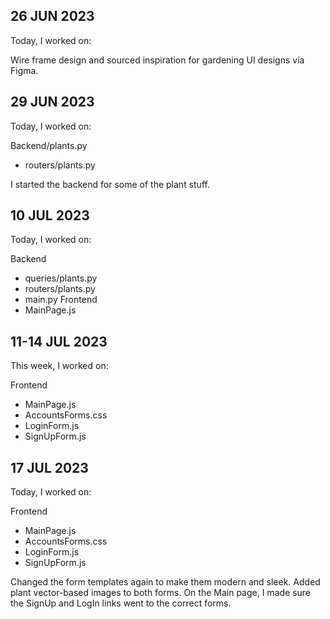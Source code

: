 ## 26 JUN 2023
Today, I worked on:

Wire frame design and sourced inspiration for gardening UI designs via Figma.

## 29 JUN 2023
Today, I worked on:

Backend/plants.py
* routers/plants.py

I started the backend for some of the plant stuff.

## 10 JUL 2023
Today, I worked on:

Backend
* queries/plants.py
* routers/plants.py
* main.py
Frontend
* MainPage.js

## 11-14 JUL 2023
This week, I worked on:

Frontend
* MainPage.js
* AccountsForms.css
* LoginForm.js
* SignUpForm.js

## 17 JUL 2023
Today, I worked on:

Frontend
* MainPage.js
* AccountsForms.css
* LoginForm.js
* SignUpForm.js

Changed the form templates again to make them modern and sleek. Added plant vector-based images to both forms. On the Main page, I made sure the SignUp and LogIn links went to the correct forms.
